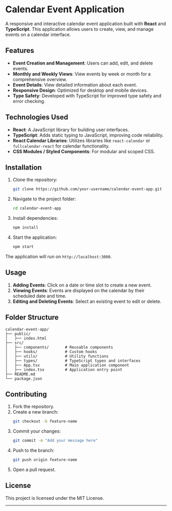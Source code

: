 # Calendar Event Application

A responsive and interactive calendar event application built with **React** and **TypeScript**. This application allows users to create, view, and manage events on a calendar interface.

## Features

- **Event Creation and Management**: Users can add, edit, and delete events.
- **Monthly and Weekly Views**: View events by week or month for a comprehensive overview.
- **Event Details**: View detailed information about each event.
- **Responsive Design**: Optimized for desktop and mobile devices.
- **Type Safety**: Developed with TypeScript for improved type safety and error checking.

## Technologies Used

- **React**: A JavaScript library for building user interfaces.
- **TypeScript**: Adds static typing to JavaScript, improving code reliability.
- **React Calendar Libraries**: Utilizes libraries like `react-calendar` or `fullcalendar-react` for calendar functionality.
- **CSS Modules / Styled Components**: For modular and scoped CSS.

## Installation

1. Clone the repository:
   ```bash
   git clone https://github.com/your-username/calendar-event-app.git
   ```
2. Navigate to the project folder:
   ```bash
   cd calendar-event-app
   ```
3. Install dependencies:
   ```bash
   npm install
   ```
4. Start the application:
   ```bash
   npm start
   ```

The application will run on `http://localhost:3000`.

## Usage

1. **Adding Events**: Click on a date or time slot to create a new event.
2. **Viewing Events**: Events are displayed on the calendar by their scheduled date and time.
3. **Editing and Deleting Events**: Select an existing event to edit or delete.

## Folder Structure

```
calendar-event-app/
├── public/
│   ├── index.html
├── src/
│   ├── components/       # Reusable components
│   ├── hooks/            # Custom hooks
│   ├── utils/            # Utility functions
│   ├── types/            # TypeScript types and interfaces
│   ├── App.tsx           # Main application component
│   ├── index.tsx         # Application entry point
├── README.md
└── package.json
```

## Contributing

1. Fork the repository.
2. Create a new branch:
   ```bash
   git checkout -b feature-name
   ```
3. Commit your changes:
   ```bash
   git commit -m "Add your message here"
   ```
4. Push to the branch:
   ```bash
   git push origin feature-name
   ```
5. Open a pull request.

## License

This project is licensed under the MIT License.

---

